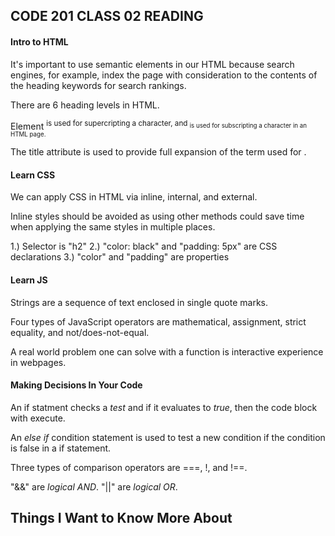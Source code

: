 ## **CODE 201 CLASS 02 READING**

#### **Intro to HTML**

It's important to use semantic elements in our HTML because search engines, for example, index the page with consideration to the contents of the heading keywords for search rankings.

There are 6 heading levels in HTML.

Element <sup> is used for supercripting a character, and <sub> is used for subscripting a character in an HTML page.

The title attribute is used to provide full expansion of the term used for <abbr>.

#### **Learn CSS**

We can apply CSS in HTML via inline, internal, and external.

Inline styles should be avoided as using other methods could save time when applying the same styles in multiple places.

1.) Selector is "h2"
2.) "color: black" and "padding: 5px" are CSS declarations
3.) "color" and "padding" are properties

#### **Learn JS**

Strings are a sequence of text enclosed in single quote marks.

Four types of JavaScript operators are mathematical, assignment, strict equality, and not/does-not-equal.

A real world problem one can solve with a function is interactive experience in webpages.

#### **Making Decisions In Your Code**

An if statment checks a *test* and if it evaluates to *true*, then the code block with execute.

An *else if* condition statement is used to test a new condition if the condition is false in a if statement.

Three types of comparison operators are ===, !, and !==.

"&&" are *logical AND*.  "||" are *logical OR*.

## **Things I Want to Know More About**